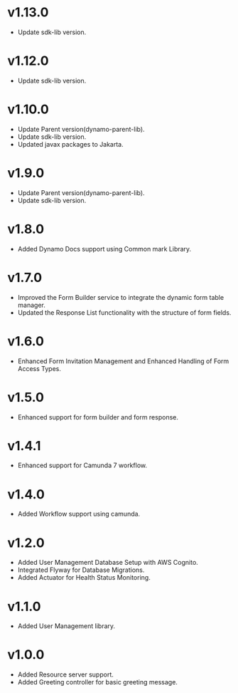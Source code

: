 v1.13.0
=======

- Update sdk-lib version.

v1.12.0
=======

- Update sdk-lib version.

v1.10.0
=======

- Update Parent version(dynamo-parent-lib).
- Update sdk-lib version.
- Updated javax packages to Jakarta.

v1.9.0
=======

- Update Parent version(dynamo-parent-lib).
- Update sdk-lib version.

v1.8.0
======

- Added Dynamo Docs support using Common mark Library.

v1.7.0
======

- Improved the Form Builder service to integrate the dynamic form table manager.
- Updated the Response List functionality with the structure of form fields.

v1.6.0
======

- Enhanced Form Invitation Management and Enhanced Handling of Form Access Types.

v1.5.0
======

- Enhanced support for form builder and form response.

v1.4.1
======

- Enhanced support for Camunda 7 workflow.

v1.4.0
======

- Added Workflow support using camunda.

v1.2.0
======

- Added User Management Database Setup with AWS Cognito.
- Integrated Flyway for Database Migrations.
- Added Actuator for Health Status Monitoring.

v1.1.0
======

- Added User Management library.

v1.0.0
======

- Added Resource server support.
- Added Greeting controller for basic greeting message.  

